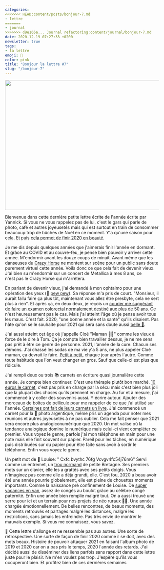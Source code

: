 ```yaml
---
categories:
<<<<<<< HEAD:content/posts/bonjour-7.md
- lettre
=======
- journal
>>>>>>> d9e165a... Journal refactoring:content/journal/bonjour-7.md
date: 2020-12-19 07:27:33 +0200
newsletter: true
tags:
- la lettre
emoji: 💌
color: pink
title: "Bonjour la lettre #7"
slug: "/bonjour-7"
---
```


<img class="tl-email-image" data-id="3966962" height="424" src="https://gallery.tinyletterapp.com/a0d8b178d0758f62b0c01a8cd9fc5d00a4997449/images/8020395a-b777-429b-b51e-d440488412c1.jpeg" width="640"/>

Bienvenue dans cette dernière petite lettre écrite de l'année écrite par Yannick. Si vous ne vous rappelez pas de lui, c'est le gars qui parle de photo, café et autres joyeusetés mais qui est surtout en train de consommer beaucoup trop de bûches de Noël en ce moment. Y'a qu'une saison pour cela. Et puis <a href="https://www.goodreads.com/user/year_in_books/2020/3062737">cela permet de finir 2020 en beauté</a>.

Je me dis depuis quelques années que j'aimerais finir l'année en dormant. Et grâce au COVID et au couvre-feu, je pense bien pouvoir y arriver cette année. M'endormir avant les douze coups de minuit. Avant même que les danseuses du <a href="https://media.giphy.com/media/14p0yNxLIwu7Bu/giphy.gif">Crazy Horse</a> ne montent sur scène pour un public sans doute purement virtuel cette année. Voilà donc ce que cela fait de devenir vieux. J'ai bien su m'endormir sur un concert de Metallica à mes 8 ans, ce n'est pas le Crazy Horse qui m'arrêtera.

En parlant de devenir vieux, j'ai demandé à mon ophtalmo pour une opération des yeux (🔫 <a href="http://gph.is/2nchOeg">pew pew</a>). Sa réponse m'a pris de court. "Monsieur, il aurait fallu faire ça plus tôt, maintenant vous allez être presbyte, cela ne sert plus à rien". Et après ça, en deux deux, je reçois un <a href="https://www.leslibraires.fr/livre/17049350-broadway-roman-fabrice-caro-gallimard">courier me suggérant de faire un examen colorectal normalement destiné aux plus de 50 ans</a>. Ce n'est heureusement pas le cas. Mais j'ai atteint l'âge où je pense avoir tous les maux. C'est fait. 2020, "une bonne année et la santé" qu'ils disaient. Pas hâte qu'on se le souhaite pour 2021 qui sera sans doute aussi <a href="https://www.youtube.com/watch?v=MEODTN06mJE">belle 🎊</a>.

J'ai aussi atteint cet âge où j'appelle Cloé "Maman 👵🏻" comme les vieux à force de le dire à Tom. Ça je compte bien travailler dessus, je ne me sens pas prêt à être ce genre de personne. 2021, l'année de la cure. Chacun ses démons. J'ai chassé les sodas de ma vie y'a 5 ans, ne plus appeler Cloé maman, ça devrait le faire. <a href="https://jamesclear.com/atomic-habits">Petit à petit</a>, chaque jour après l'autre. Comme toute habitude que l'on veut changer en gros. Sauf que celle-ci est plus que ridicule.

J'ai rempli deux ou trois 📚 carnets en écriture quasi journalière cette année. Je compte bien continuer. C'est une thérapie plutôt bon marché. <a href="https://www.monsieurpapier.fr/en/carnets-lignes/20677-carnet-m-graminees.html">10 euros le carnet</a>, c'est pas pris en charge par la sécu mais c'est bien plus joli que la plupart des choses qu'ils prennent en charge. Au fur et à mesure, j'ai commencé à y coller des souvenirs aussi. Y écrire autour. Ajouter des morceaux de boîtes de pellicule pour me rappeler de ce que j'ai utilisé sur l'année. <a href="https://www.elisarouta.com/livre/p/chroniquesduroyaume">Certaines ont fait de leurs carnets un livre</a>. J'ai commencé un carnet pour la 📸 photo argentique, même pris un agenda pour noter mes réunions et autres joyeusetés à ne pas oublier. Cela me fait penser que 2021 sera encore plus analogiconumérique que 2020. Un mot valise où la tendance analogique domine le numérique mais celui-ci vient compléter ce premier. Vous voyez le genre, parfois j'ai mon téléphone en main pour une note mais elle finit souvent sur papier. Pareil pour les tâches, en numérique puis distribuées sur du papier pour être faite sans avoir à sortir le téléphone. Enfin vous voyez le genre.

Un petit mot de 👧 Louise: " Cxfc bvythc 76fg Vcvgv4fc54j76m6" Servi comme un entremet, un <a href="https://www.instagram.com/p/BzI9GBJgVVL/">trou normand</a> de petite Bretagne. Ses premiers mots sur un clavier, elle les a grattés avec ses petits doigts. Vous n'imaginez pas comme elle a déjà grandi, elle. C'est fou, 2020 a beau avoir été une année pourrie globalement, elle est pleine de chouettes moments importants. Comme la naissance pré confinement de Louise. De <a href="https://yannickschutz.com/un-ete-en-36-poses/">super vacances en van</a>, assez de congés au boulot grâce au célèbre congé paternité. Enfin une année bien remplie malgré tout. On a aussi trouvé une serre pour ici et un terrain pour nos projets de néo ruraux 👨‍🌾. Une année chargée émotionnellement. De belles rencontres, de beaux moments, des moments retrouvés et partagés malgré les distances, malgré les restrictions, sans jamais les enfreindre. Pas très envie de montrer le mauvais exemple. Si vous me connaissez, vous savez.

📝 Cette lettre s'allonge et ne ressemble pas aux autres. Une sorte de retrospective. Une sorte de façon de finir 2020 comme il se doit, avec des mots beaux. Histoire de pouvoir attaquer 2021 en faisant l'album photo de 2019 et 2020 car on a pas pris le temps, 2020 l'année des retards. J'ai décidé aussi de disséminer des liens parfois sans rapport dans cette lettre juste pour le plaisir. Ne m'en voulez pas trop. J'espère qu'ils vous occuperont bien. Et profitez bien de ces dernières semaines
